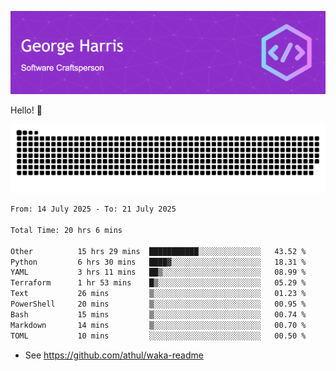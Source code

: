![img](./assets/github-header.png)

Hello! :wave:

<div align="center">
  <img  src="https://raw.githubusercontent.com/1999AZZAR/1999AZZAR/readme/resources/grid-snake.svg" alt="snake" />
</div>

<!--START_SECTION:waka-->

```txt
From: 14 July 2025 - To: 21 July 2025

Total Time: 20 hrs 6 mins

Other          15 hrs 29 mins  ███████████░░░░░░░░░░░░░░   43.52 %
Python         6 hrs 30 mins   ████▓░░░░░░░░░░░░░░░░░░░░   18.31 %
YAML           3 hrs 11 mins   ██▒░░░░░░░░░░░░░░░░░░░░░░   08.99 %
Terraform      1 hr 53 mins    █▒░░░░░░░░░░░░░░░░░░░░░░░   05.29 %
Text           26 mins         ▒░░░░░░░░░░░░░░░░░░░░░░░░   01.23 %
PowerShell     20 mins         ▒░░░░░░░░░░░░░░░░░░░░░░░░   00.95 %
Bash           15 mins         ▒░░░░░░░░░░░░░░░░░░░░░░░░   00.74 %
Markdown       14 mins         ▒░░░░░░░░░░░░░░░░░░░░░░░░   00.70 %
TOML           10 mins         ░░░░░░░░░░░░░░░░░░░░░░░░░   00.50 %
```

<!--END_SECTION:waka-->

- See <https://github.com/athul/waka-readme>
